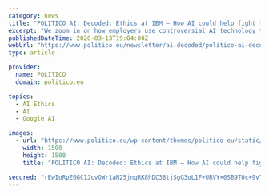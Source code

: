 ```yaml
---
category: news
title: "POLITICO AI: Decoded: Ethics at IBM — How AI could help fight the coronavirus — Workforce surveillance"
excerpt: "We zoom in on how employers use controversial AI technology to monitor their employees. And we hear from IBM’s AI ethics chief how her company is trying to live up to the ethics it’s preaching. WORKPLACE SURVEILLANCE: Ever heard of “people analytics”?"
publishedDateTime: 2020-03-13T19:04:00Z
webUrl: "https://www.politico.eu/newsletter/ai-decoded/politico-ai-decoded-ethics-at-ibm-how-ai-could-help-fight-the-coronavirus-workforce-surveillance/"
type: article

provider:
  name: POLITICO
  domain: politico.eu

topics:
  - AI Ethics
  - AI
  - Google AI

images:
  - url: "https://www.politico.eu/wp-content/themes/politico-eu/static/design/core/template/opengraph.jpg"
    width: 1500
    height: 1500
    title: "POLITICO AI: Decoded: Ethics at IBM — How AI could help fight the coronavirus — Workforce surveillance"

secured: "rEwIoRpE6GC1JcvOWr1aN25jnqRK8hDC38tjSgG3oL1F+URVY+0SB9T0c+9vTlXGV2F1PonSaQZLijnnKHpiSD7Rq6wrzQZJcrOu1WoOMuF8FNOTp7MCbdv1DmySKQFUz6FP8G/pD3ShHJI/uIi/ribC9mX1cppytRkArL/jd0ck691DH3XYOpMfNRcBnu/ldl7KM0BMcCFxZbRa4B5Sm6k+VLX6YQPnag6VMV2lmoYFLfsj3CiKecfaJoixsvMI1yv0YPjBAYLgI66uElOfvwYiu+eVRsKHQb7ecW5BuxJ/CRc5Ta0MPIPDqtm2M+oq83teGU8hYHN6qyVxX6AUz2VAWh+Y/PlNFrvSJB7UBmDNE7H4t128MfdsTmpTwSyo3WwlsOxKKNwv1R1cRIkEq62a3k8AR4HRffTU9OIz5oW54rQ4rSpKbJh/kwNZXODX4mjYzVj4Mlxqb9cg0LTq8mHGWlzwW+xT5IKGzBhN8I0=;cakdCt6LjiB52c9y3bOdXw=="
---
```


